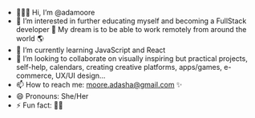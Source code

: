 - 🙋🏽‍♀️ Hi, I’m @adamoore
- 👀 I’m interested in further educating myself and becoming a FullStack developer 🦾 My dream is to be able to work remotely from around the world 🌎
- 🌱 I’m currently learning JavaScript and React
- 💞️ I’m looking to collaborate on visually inspiring but practical projects, self-help, calendars, creating creative platforms, apps/games, e-commerce, UX/UI design...
- 📫 How to reach me: moore.adasha@gmail.com ✨
- 😄 Pronouns: She/Her
- ⚡ Fun fact: 🐾🦴

<!---
adamoore/adamoore is a ✨ special ✨ repository because its `README.md` (this file) appears on your GitHub profile.
You can click the Preview link to take a look at your changes.
--->
